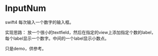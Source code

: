 # InputNum
swift4 每次输入一个数字的输入框。

实现思路：
   放一个很小的textfield，然后在指定的view上添加指定个数的label，每个label显示一个数字。中间的一个label显示小数点。

只是demo，供参考。
